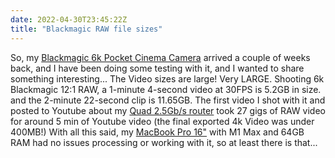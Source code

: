 ```yaml
---
date: 2022-04-30T23:45:22Z
title: "Blackmagic RAW file sizes"
---
```

So, my [Blackmagic 6k Pocket Cinema Camera](https://miniblog.tiernanotoole.ie/posts/new-camera-on-the-way/) arrived a couple of weeks back, and I have been doing some testing with it, and I wanted to share something interesting... The Video sizes are large! Very LARGE. Shooting 6k Blackmagic 12:1 RAW, a 1-minute 4-second video at 30FPS is 5.2GB in size. and the 2-minute 22-second clip is 11.65GB. The first video I shot with it and posted to Youtube about my [Quad 2.5Gb/s router](https://youtu.be/1uM-RCZSemE) took 27 gigs of RAW video for around 5 min of Youtube video (the final exported 4k Video was under 400MB!) With all this said, my [MacBook Pro 16"](https://geni.us/VQB7) with M1 Max and 64GB RAM had no issues processing or working with it, so at least there is that...